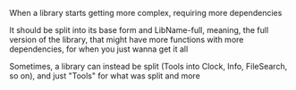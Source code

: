 When a library starts getting more complex, requiring more dependencies

It should be split into its base form and LibName-full, meaning, the full version of the library, that might have more functions with more dependencies, for when you just wanna get it all

Sometimes, a library can instead be split (Tools into Clock, Info, FileSearch, so on), and just "Tools" for what was split and more